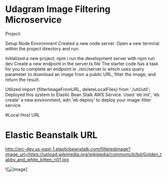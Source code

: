#  Udagram Image Filtering Microservice

Project:

Setup Node Environment
Created a new node server. Open a new terminal within the project directory and run:

Initialized a new project: npm i
run the development server with npm run dev
Create a new endpoint in the server.ts file
The starter code has a task for you to complete an endpoint in ./src/server.ts which uses query parameter to download an image from a public URL, filter the image, and return the result.


Utilized import {filterImageFromURL, deleteLocalFiles} from './util/util';
Deployed this system to Elastic Bean Stalk AWS Service. 
Used 'eb init', 'eb create' a new environment, adn 'eb deploy' to deploy your image-filter service


#Local Host URL


# Elastic Beanstalk URL
http://src-dev.us-east-1.elasticbeanstalk.com/filteredimage?image_url=https://upload.wikimedia.org/wikipedia/commons/b/bd/Golden_tabby_and_white_kitten_n01.jpg



![![image](https://user-images.githubusercontent.com/67281298/123658747-032fdc80-d800-11eb-8e63-69957cf59eab.png)]
